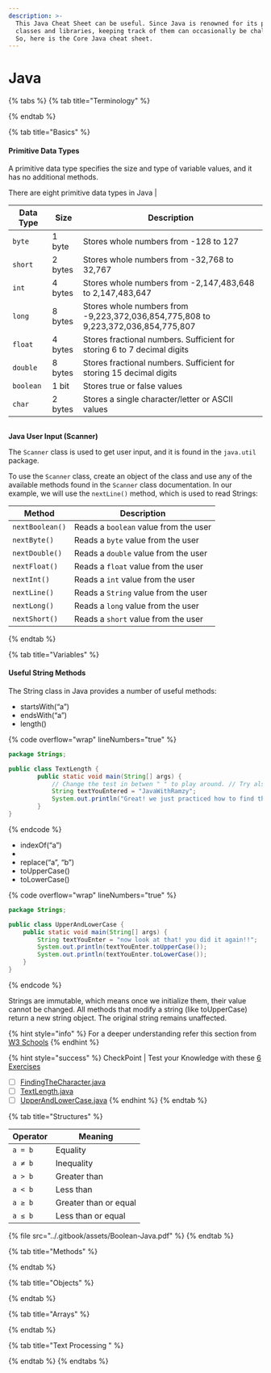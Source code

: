 ```yaml
---
description: >-
  This Java Cheat Sheet can be useful. Since Java is renowned for its pre-built
  classes and libraries, keeping track of them can occasionally be challenging.
  So, here is the Core Java cheat sheet.
---
```


# Java

{% tabs %}
{% tab title="Terminology" %}

{% endtab %}

{% tab title="Basics" %}
&#x20;

#### Primitive Data Types

A primitive data type specifies the size and type of variable values, and it has no additional methods.

There are eight primitive data types in Java |

| Data Type | Size    | Description                                                                       |
| --------- | ------- | --------------------------------------------------------------------------------- |
| `byte`    | 1 byte  | Stores whole numbers from -128 to 127                                             |
| `short`   | 2 bytes | Stores whole numbers from -32,768 to 32,767                                       |
| `int`     | 4 bytes | Stores whole numbers from -2,147,483,648 to 2,147,483,647                         |
| `long`    | 8 bytes | Stores whole numbers from -9,223,372,036,854,775,808 to 9,223,372,036,854,775,807 |
| `float`   | 4 bytes | Stores fractional numbers. Sufficient for storing 6 to 7 decimal digits           |
| `double`  | 8 bytes | Stores fractional numbers. Sufficient for storing 15 decimal digits               |
| `boolean` | 1 bit   | Stores true or false values                                                       |
| `char`    | 2 bytes | Stores a single character/letter or ASCII values                                  |

##

&#x20;**Java User Input (Scanner)**

The `Scanner` class is used to get user input, and it is found in the `java.util` package.

To use the `Scanner` class, create an object of the class and use any of the available methods found in the `Scanner` class documentation. In our example, we will use the `nextLine()` method, which is used to read Strings:

| Method          | Description                           |
| --------------- | ------------------------------------- |
| `nextBoolean()` | Reads a `boolean` value from the user |
| `nextByte()`    | Reads a `byte` value from the user    |
| `nextDouble()`  | Reads a `double` value from the user  |
| `nextFloat()`   | Reads a `float` value from the user   |
| `nextInt()`     | Reads a `int` value from the user     |
| `nextLine()`    | Reads a `String` value from the user  |
| `nextLong()`    | Reads a `long` value from the user    |
| `nextShort()`   | Reads a `short` value from the user   |
{% endtab %}

{% tab title="Variables" %}
#### Useful String Methods

The String class in Java provides a number of useful methods:&#x20;

* startsWith(“a”)&#x20;
* endsWith(“a”)&#x20;
* length()&#x20;

{% code overflow="wrap" lineNumbers="true" %}
```java
package Strings;

public class TextLength {
        public static void main(String[] args) {
            // Change the test in betwen " " to play around. // Try also by adding Spaces
            String textYouEntered = "JavaWithRamzy";
            System.out.println("Great! we just practiced how to find the length of a text and the length is - : " + textYouEntered .length());
        }
}
```
{% endcode %}

* indexOf(“a”)&#x20;
*
* replace(“a”, “b”)&#x20;
* toUpperCase()&#x20;
* toLowerCase()&#x20;

{% code overflow="wrap" lineNumbers="true" %}
```java
package Strings;

public class UpperAndLowerCase {
    public static void main(String[] args) {
        String textYouEnter = "now look at that! you did it again!!";
        System.out.println(textYouEnter.toUpperCase());
        System.out.println(textYouEnter.toLowerCase());
    }
}
```
{% endcode %}

Strings are immutable, which means once we initialize them, their value cannot be changed. All methods that modify a string (like toUpperCase) return a new string object. The original string remains unaffected.

{% hint style="info" %}
For a deeper understanding refer this section from [W3 Schools](https://www.w3schools.com/java/java\_strings.asp)
{% endhint %}

{% hint style="success" %}
CheckPoint | Test your Knowledge with these [6 Exercises](https://github.com/Ramzynco/JavaWithRamzy/tree/main/letsAbsorbTheSyntax/strings)

* [ ] [FindingTheCharacter.java](https://github.com/Ramzynco/JavaWithRamzy/blob/main/letsAbsorbTheSyntax/strings/FindingTheCharacter.java)
* [ ] [TextLength.java](https://github.com/Ramzynco/JavaWithRamzy/blob/main/letsAbsorbTheSyntax/strings/TextLength.java)
* [ ] [UpperAndLowerCase.java](https://github.com/Ramzynco/JavaWithRamzy/blob/main/letsAbsorbTheSyntax/strings/UpperAndLowerCase.java)
{% endhint %}
{% endtab %}

{% tab title="Structures" %}


| Operator | Meaning               |
| -------- | --------------------- |
| `a = b`  | Equality              |
| `a ≠ b`  | Inequality            |
| `a > b`  | Greater than          |
| `a < b`  | Less than             |
| `a ≥ b`  | Greater than or equal |
| `a ≤ b`  | Less than or equal    |

{% file src="../.gitbook/assets/Boolean-Java.pdf" %}
{% endtab %}

{% tab title="Methods" %}

{% endtab %}

{% tab title="Objects" %}

{% endtab %}

{% tab title="Arrays" %}

{% endtab %}

{% tab title="Text Processing " %}

{% endtab %}
{% endtabs %}
